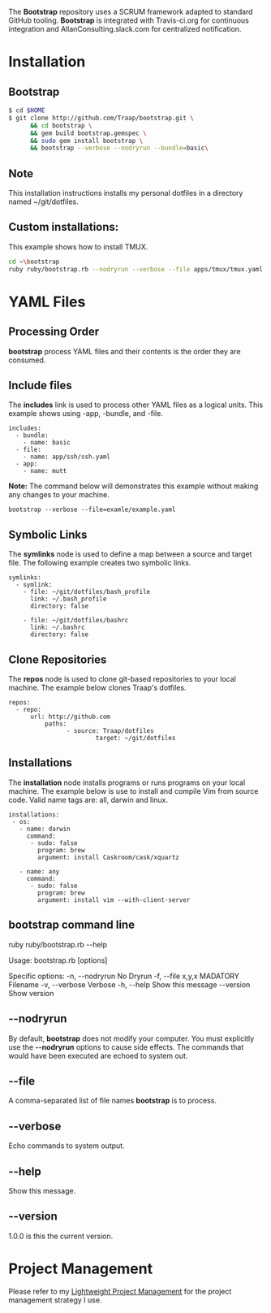 The **Bootstrap** repository uses a SCRUM framework adapted to standard GitHub
tooling.  **Bootstrap** is integrated with Travis-ci.org for continuous
integration and AllanConsulting.slack.com for centralized notification.

# Installation
## Bootstrap 
```bash
$ cd $HOME
$ git clone http://github.com/Traap/bootstrap.git \
      && cd bootstrap \
      && gem build bootstrap.gemspec \
      && sudo gem install bootstrap \
      && bootstrap --verbose --nodryrun --bundle=basic\
```

## Note
This installation instructions installs my personal dotfiles in a directory named
~/git/dotfiles.

## Custom installations:
This example shows how to install TMUX.

```bash
cd ~\bootstrap
ruby ruby/bootstrap.rb --nodryrun --verbose --file apps/tmux/tmux.yaml
```

# YAML Files
## Processing Order
**bootstrap** process YAML files and their contents is the order they are
consumed.

## Include files
The **includes** link is used to process other YAML files as a logical units.
This example shows using -app, -bundle, and -file. 
```
includes:
  - bundle:
    - name: basic 
  - file:
    - name: app/ssh/ssh.yaml
  - app:
    - name: mutt
```
**Note:** The command below will demonstrates this example without making any
changes to your machine.
```
bootstrap --verbose --file=examle/example.yaml
```


## Symbolic Links
The **symlinks** node is used to define a map between a source and target file.
The following example creates two symbolic links.
```
symlinks:
  - symlink:
    - file: ~/git/dotfiles/bash_profile
      link: ~/.bash_profile
      directory: false

    - file: ~/git/dotfiles/bashrc
      link: ~/.bashrc
      directory: false
```

## Clone Repositories
The **repos** node is used to clone git-based repositories to your local
machine.  The example below clones Traap's dotfiles.
```
repos:
  - repo:
      url: http://github.com
          paths:
                - source: Traap/dotfiles
                        target: ~/git/dotfiles
```

## Installations
The **installation** node installs programs or runs programs on your local
machine.  The example below is use to install and compile Vim from source code.
Valid name tags are: all, darwin and linux.
```
installations:
 - os:
   - name: darwin
     command:
      - sudo: false
        program: brew
        argument: install Caskroom/cask/xquartz

   - name: any 
     command:
      - sudo: false
        program: brew
        argument: install vim --with-client-server
```

## bootstrap command line
ruby ruby/bootstrap.rb --help

Usage: bootstrap.rb [options]

Specific options:
    -n, --nodryrun                   No Dryrun
    -f, --file x,y,x MADATORY        Filename
    -v, --verbose                    Verbose
    -h, --help                       Show this message
        --version                    Show version

## --nodryrun
By default, **bootstrap** does not modify your computer.  You must explicitly
use the **--nodryrun** options to cause side effects.  The commands that would
have been executed are echoed to system out.

## --file
A comma-separated list of file names **bootstrap** is to process.

## --verbose
Echo commands to system output.

## --help
Show this message.
## --version
1.0.0 is this the current version.

# Project Management
Please refer to my [Lightweight Project Management](https://github.com/Traap/lpm)
for the project management strategy I use.
